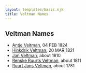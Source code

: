```yaml
---
layout: templates/basic.njk
title: Veltman Names
---
```

## Veltman Names
- [Antje Veltman](/people/9/90951593), 04 FEB 1824
- [Hinkdrik Veltman](/people/9/99600244), 20 MAR 1821
- [Jan Veltman](/people/3/37166632), about 1810
- [Renske Ruurts Veltman](/people/6/61029791), about 1811
- [Ruurt Jans Veltman](/people/5/53462276), about 1781